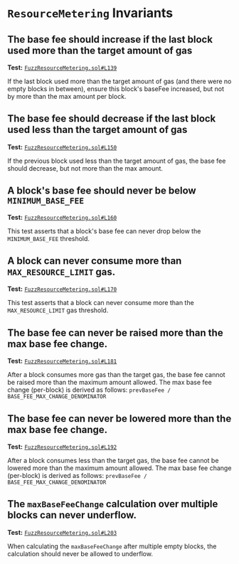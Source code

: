 # `ResourceMetering` Invariants

## The base fee should increase if the last block used more than the target amount of gas
**Test:** [`FuzzResourceMetering.sol#L139`](../contracts/echidna/FuzzResourceMetering.sol#L139)

If the last block used more than the target amount of gas (and there were no empty blocks in between), ensure this block's baseFee increased, but not by more than the max amount per block. 


## The base fee should decrease if the last block used less than the target amount of gas
**Test:** [`FuzzResourceMetering.sol#L150`](../contracts/echidna/FuzzResourceMetering.sol#L150)

If the previous block used less than the target amount of gas, the base fee should decrease, but not more than the max amount. 


## A block's base fee should never be below `MINIMUM_BASE_FEE`
**Test:** [`FuzzResourceMetering.sol#L160`](../contracts/echidna/FuzzResourceMetering.sol#L160)

This test asserts that a block's base fee can never drop below the `MINIMUM_BASE_FEE` threshold. 


## A block can never consume more than `MAX_RESOURCE_LIMIT` gas.
**Test:** [`FuzzResourceMetering.sol#L170`](../contracts/echidna/FuzzResourceMetering.sol#L170)

This test asserts that a block can never consume more than the `MAX_RESOURCE_LIMIT` gas threshold. 


## The base fee can never be raised more than the max base fee change.
**Test:** [`FuzzResourceMetering.sol#L181`](../contracts/echidna/FuzzResourceMetering.sol#L181)

After a block consumes more gas than the target gas, the base fee cannot be raised more than the maximum amount allowed. The max base fee change (per-block) is derived as follows: `prevBaseFee / BASE_FEE_MAX_CHANGE_DENOMINATOR` 


## The base fee can never be lowered more than the max base fee change.
**Test:** [`FuzzResourceMetering.sol#L192`](../contracts/echidna/FuzzResourceMetering.sol#L192)

After a block consumes less than the target gas, the base fee cannot be lowered more than the maximum amount allowed. The max base fee change (per-block) is derived as follows: `prevBaseFee / BASE_FEE_MAX_CHANGE_DENOMINATOR` 


## The `maxBaseFeeChange` calculation over multiple blocks can never underflow.
**Test:** [`FuzzResourceMetering.sol#L203`](../contracts/echidna/FuzzResourceMetering.sol#L203)

When calculating the `maxBaseFeeChange` after multiple empty blocks, the calculation should never be allowed to underflow. 
